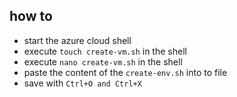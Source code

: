 ## how to
- start the azure cloud shell
- execute `touch create-vm.sh` in the shell
- execute `nano create-vm.sh` in the shell
- paste the content of the `create-env.sh` into to file
- save with `Ctrl+O and Ctrl+X`
